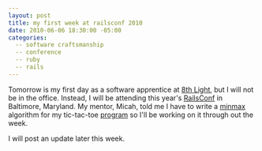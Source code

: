 ```yaml
---
layout: post
title: my first week at railsconf 2010
date: 2010-06-06 18:30:00 -05:00
categories:
  -- software craftsmanship
  -- conference
  -- ruby
  -- rails
---
```


Tomorrow is my first day as a software apprentice at [8th Light](http://8thlight.com/), but I will not be in the office.  Instead, I will be attending this year's [RailsConf](http://www.railsconf.com/) in Baltimore, Maryland.  My mentor, Micah, told me I have to write a [minmax](http://en.wikipedia.org/wiki/Minimax) algorithm for my tic-tac-toe [program](http://skim.la/2010/03/15/tic-tac-toe-in-ruby-and-javascript) so I'll be working on it through out the week.

I will post an update later this week.
